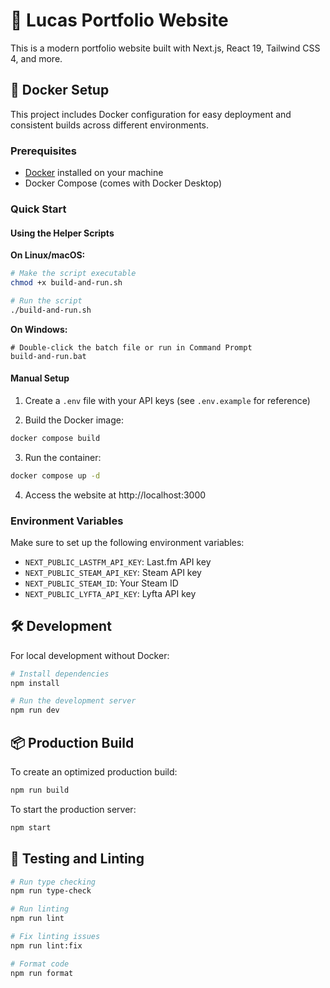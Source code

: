 # 🚀 Lucas Portfolio Website

This is a modern portfolio website built with Next.js, React 19, Tailwind CSS 4, and more.

## 🐳 Docker Setup

This project includes Docker configuration for easy deployment and consistent builds across different environments.

### Prerequisites

- [Docker](https://www.docker.com/products/docker-desktop/) installed on your machine
- Docker Compose (comes with Docker Desktop)

### Quick Start

#### Using the Helper Scripts

**On Linux/macOS:**

```bash
# Make the script executable
chmod +x build-and-run.sh

# Run the script
./build-and-run.sh
```

**On Windows:**

```
# Double-click the batch file or run in Command Prompt
build-and-run.bat
```

#### Manual Setup

1. Create a `.env` file with your API keys (see `.env.example` for reference)

2. Build the Docker image:

```bash
docker compose build
```

3. Run the container:

```bash
docker compose up -d
```

4. Access the website at http://localhost:3000

### Environment Variables

Make sure to set up the following environment variables:

- `NEXT_PUBLIC_LASTFM_API_KEY`: Last.fm API key
- `NEXT_PUBLIC_STEAM_API_KEY`: Steam API key
- `NEXT_PUBLIC_STEAM_ID`: Your Steam ID
- `NEXT_PUBLIC_LYFTA_API_KEY`: Lyfta API key

## 🛠️ Development

For local development without Docker:

```bash
# Install dependencies
npm install

# Run the development server
npm run dev
```

## 📦 Production Build

To create an optimized production build:

```bash
npm run build
```

To start the production server:

```bash
npm start
```

## 🧪 Testing and Linting

```bash
# Run type checking
npm run type-check

# Run linting
npm run lint

# Fix linting issues
npm run lint:fix

# Format code
npm run format
```
